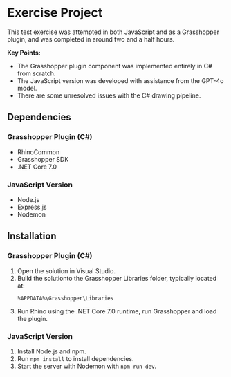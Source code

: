 

# Exercise Project

This test exercise was attempted in both JavaScript and as a Grasshopper plugin, and was completed in around two and a half hours.

**Key Points:**

-   The Grasshopper plugin component was implemented entirely in C# from scratch.
-   The JavaScript version was developed with assistance from the GPT-4o model.
-   There are some unresolved issues with the C# drawing pipeline.

## Dependencies

### Grasshopper Plugin (C#)

-   RhinoCommon
-   Grasshopper SDK
-   .NET Core 7.0

### JavaScript Version

-   Node.js
-   Express.js
-   Nodemon

## Installation

### Grasshopper Plugin (C#)

1. Open the solution in Visual Studio.
2. Build the solutionto the Grasshopper Libraries folder, typically located at:
    ```
    %APPDATA%\Grasshopper\Libraries
    ```
3. Run Rhino using the .NET Core 7.0 runtime, run Grasshopper and load the plugin.

### JavaScript Version

1. Install Node.js and npm.
2. Run `npm install` to install dependencies.
3. Start the server with Nodemon with `npm run dev`.
